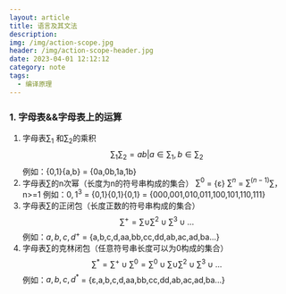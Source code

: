 ```yaml
---
layout: article
title: 语言及其文法
description: 
img: /img/action-scope.jpg
header: /img/action-scope-header.jpg
date: 2023-04-01 12:12:12
category: note
tags:
  - 编译原理
---
```


### 1. 字母表&&字母表上的运算

1. 字母表$∑_1$ 和$∑_2$的乘积
	$$∑_1∑_2 = {ab|a∈∑_1,b∈∑_2}$$
	例如：{0,1}{a,b} = {0a,0b,1a,1b}
1. 字母表∑的n次幂（长度为n的符号串构成的集合）
	$∑^0$ = {ε}
	$∑^n$ = $∑^(n-1)$∑，n>=1
	例如：${0,1}^3$ = {0,1}{0,1}{0,1} = {000,001,010,011,100,101,110,111}
1. 字母表∑的正闭包（长度正数的符号串构成的集合）
	$$∑^+ = ∑∪∑^2∪∑^3∪...$$
	例如：${a,b,c,d}^+$ = {a,b,c,d,aa,bb,cc,dd,ab,ac,ad,ba...}
1. 字母表∑的克林闭包（任意符号串长度可以为0构成的集合）
	$$∑^* = ∑^+∪∑^0 = ∑^0∪∑∪∑^2∪∑^3∪...$$
	例如：${a,b,c,d}^*$ = {ε,a,b,c,d,aa,bb,cc,dd,ab,ac,ad,ba...}